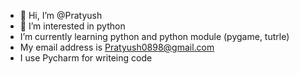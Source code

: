 - 👋 Hi, I’m @Pratyush
- 👀 I’m interested in python
- I’m currently learning python and python module (pygame, tutrle) 
- My email address is Pratyush0898@gmail.com
- I use Pycharm for writeing code
